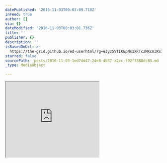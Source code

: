 ```yaml
---
datePublished: '2016-11-03T00:03:09.710Z'
inFeed: true
author: []
via: {}
dateModified: '2016-11-03T00:03:01.736Z'
title: ''
publisher: {}
description: ''
isBasedOnUrl: >-
  https://the-grid.github.io/ed-userhtml/?g=eJyzSVTIKEpNs1XKTczMKcm3Ks7PTc3PS3VIrUjMLchJ1UvOz7UPLk3KSk0usfVIzcnJVzUySExPzMxTUihJLEpPLbFVii_JL1CyC07NS1HwBRpio59oxwUAZbAeUw
starred: false
sourcePath: _posts/2016-11-03-1ed7dd47-24e8-4b37-a2cc-f02f3380dc83.md
_type: MediaObject

---
```

<iframe src="https://the-grid.github.io/ed-userhtml/?g=eJyzSVTIKEpNs1XKTczMKcm3Ks7PTc3PS3VIrUjMLchJ1UvOz7UPLk3KSk0usfVIzcnJVzUySExPzMxTUihJLEpPLbFVii_JL1CyC07NS1HwBRpio59oxwUAZbAeUw" height="244" style=""></iframe>